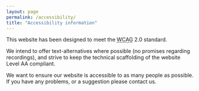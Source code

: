 ```yaml
---
layout: page
permalink: /accessibility/
title: "Accessibility information"
---
```


This website has been designed to meet the <acronym title="Web Content Accessibility Guidelines">WCAG</acronym> 2.0 standard.

We intend to offer text-alternatives where possible (no promises regarding recordings), and strive to keep the technical scaffolding of the website Level AA compliant.

We want to ensure our website is accessible to as many people as possible. If you have any problems, or a suggestion please contact us.
